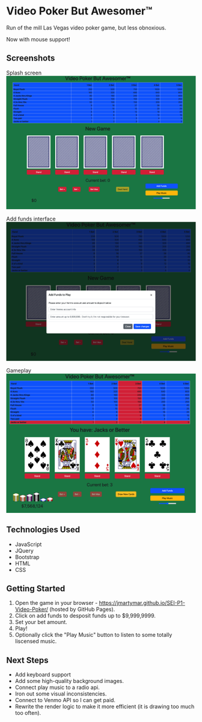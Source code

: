 # Video Poker But Awesomer™

Run of the mill Las Vegas video poker game, but less obnoxious.  


Now with mouse support!

## Screenshots
Splash screen
<img src="images/VPBA-1.png">

Add funds interface
<img src="images/VPBA-2.png">

Gameplay
<img src="images/VPBA-3.png">

## Technologies Used
- JavaScript
- JQuery
- Bootstrap
- HTML
- CSS

## Getting Started

1. Open the game in your browser - <a href="https://jmartymar.github.io/SEI-P1-Video-Poker/">https://jmartymar.github.io/SEI-P1-Video-Poker/</a> (hosted by GitHub Pages).
2. Click on add funds to desposit funds up to $9,999,9999.
3. Set your bet amount.
4. Play!
5. Optionally click the "Play Music" button to listen to some totally liscensed music.

## Next Steps

- Add keyboard support
- Add some high-quality background images.
- Connect play music to a radio api.
- Iron out some visual inconsistencies.
- Connect to Venmo API so I can get paid.
- Rewrite the render logic to make it more efficient (it is drawing too much too often).
